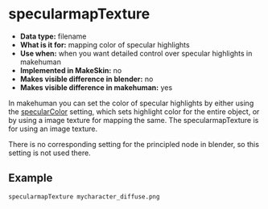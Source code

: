 # specularmapTexture

* __Data type:__ filename
* __What is it for:__ mapping color of specular highlights
* __Use when:__ when you want detailed control over specular highlights in makehuman
* __Implemented in MakeSkin:__ no
* __Makes visible difference in blender:__ no
* __Makes visible difference in makehuman:__ yes

In makehuman you can set the color of specular highlights by either using the [specularColor](specularColor.md) setting, 
which sets highlight color for the entire object, or by using a image texture for mapping the same. The 
specularmapTexture is for using an image texture. 

There is no corresponding setting for the principled node in blender, so this setting is not used there.

## Example

    specularmapTexture mycharacter_diffuse.png




